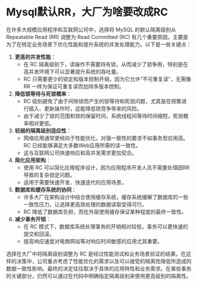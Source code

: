 # Mysql默认RR，大厂为啥要改成RC

<font style="color:rgba(0, 0, 0, 0.82);">在许多大规模应用程序和互联网公司中，选择将 MySQL 的默认隔离级别从 Repeatable Read (RR) 调整为 Read Committed (RC) 有几个重要原因，主要是为了在特定业务场景下优化性能和提升系统的并发处理能力。以下是一些关键点：</font>

1. **<font style="color:rgba(0, 0, 0, 0.82);">更高的并发性能</font>**<font style="color:rgba(0, 0, 0, 0.82);">：</font>
    - <font style="color:rgba(0, 0, 0, 0.82);">在 RC 隔离级别下，读操作不需要持有锁，从而减少了锁争用，特别是在高并发环境下可以显著提升系统的吞吐量。</font>
    - <font style="color:rgba(0, 0, 0, 0.82);">RC 只需要更少的锁定和版本控制开销，因为它允许“不可重复读”，无需像 RR 一样为保证可重复读而加持多版本控制。</font>
2. **<font style="color:rgba(0, 0, 0, 0.82);">降低锁等待与死锁概率</font>**<font style="color:rgba(0, 0, 0, 0.82);">：</font>
    - <font style="color:rgba(0, 0, 0, 0.82);">RC 级别避免了由于间隙锁而产生的锁等待和死锁问题，尤其是在频繁进行插入、更新操作时，这能降低锁竞争带来的风险。</font>
    - <font style="color:rgba(0, 0, 0, 0.82);">由于减少了锁的范围和锁的保留时间，系统线程间等待时间缩短，死锁概率相对更低。</font>
3. **<font style="color:rgba(0, 0, 0, 0.82);">较弱的隔离级别适应性</font>**<font style="color:rgba(0, 0, 0, 0.82);">：</font>
    - <font style="color:rgba(0, 0, 0, 0.82);">网络应用通常更倾向于性能优化，对强一致性的要求不如事务型应用高。RC 已经能够满足大多数Web应用所需的读一致性。</font>
    - <font style="color:rgba(0, 0, 0, 0.82);">这与互联网公司快速响应和高并发需求更加契合。</font>
4. **<font style="color:rgba(0, 0, 0, 0.82);">简化应用架构</font>**<font style="color:rgba(0, 0, 0, 0.82);">：</font>
    - <font style="color:rgba(0, 0, 0, 0.82);">使用 RC 可以简化应用程序设计，因为应用程序开发人员不需要处理因RR导致的复杂锁定问题。</font>
    - <font style="color:rgba(0, 0, 0, 0.82);">适用于需要快速开发、快速迭代的应用场景。</font>
5. **<font style="color:rgba(0, 0, 0, 0.82);">数据库和缓存系统的协同</font>**<font style="color:rgba(0, 0, 0, 0.82);">：</font>
    - <font style="color:rgba(0, 0, 0, 0.82);">许多大厂在架构设计中结合使用缓存系统，缓存系统缓解了数据库的一些一致性压力，让选择更高效处理的数据读取变得可行。</font>
    - <font style="color:rgba(0, 0, 0, 0.82);">RC 降低了数据库负担，而在外层使用缓存保证某种程度的最终一致性。</font>
6. **<font style="color:rgba(0, 0, 0, 0.82);">减少事务开销</font>**<font style="color:rgba(0, 0, 0, 0.82);">：</font>
    - <font style="color:rgba(0, 0, 0, 0.82);">在 RC 模式下，数据库系统处理事务的开销相对较低，事务可以更快速的提交和回滚。</font>
    - <font style="color:rgba(0, 0, 0, 0.82);">提高响应速度对电商网站等对响应时间敏感的应用尤其重要。</font>

<font style="color:rgba(0, 0, 0, 0.82);">选择在大厂中将隔离级别调整为 RC 是经过性能测试和业务场景验证的结果。在这样的决策中，公司重点考虑了性能优化的需求以及可以接受的隔离性降低所造成的数据一致性影响。最终的决定往往取决于具体的应用特性和业务需求。在某些事务的关键部分，仍然可以通过在代码中明确指定隔离级别来使用更高级别的隔离性。</font>


